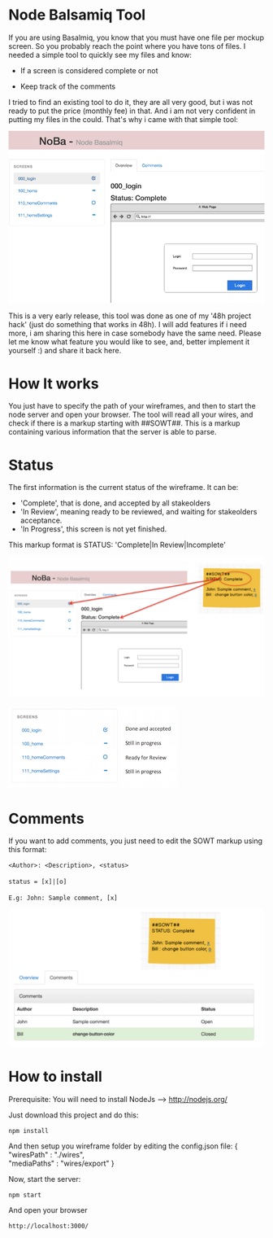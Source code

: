 Node Balsamiq Tool
================

If you are using Basalmiq, you know that you must have one file per mockup screen. 
So you probably reach the point where you have tons of files. I needed a simple tool to quickly see my files and know:

- If a screen is considered complete or not

- Keep track of the comments

I tried to find an existing tool to do it, they are all very good, but i was not ready to put the price (monthly fee) in that.
And i am not very confident in putting my files in the could.
That's why i came with that simple tool:

![overview](doc/screenshot.png "Node Basalmiq Tool")

This is a very early release, this tool was done as one of my '48h project hack' (just do something that works in 48h).
I will add features if i need more, i am sharing this here in case somebody have the same need. Please let me know what feature you would like to see, and,  better implement it yourself :) and share it back here.

# How It works

You just have to specify the path of your wireframes, and then to start the node server and open your browser.
The tool will read all your wires, and check if there is a markup starting with ##SOWT##. This is a markup containing various information that the server is able to parse.

# Status

The first information is the current status of the wireframe. It can be:
- 'Complete', that is done, and accepted by all stakeolders
- 'In Review', meaning ready to be reviewed, and waiting for stakeolders acceptance.
- 'In Progress', this screen is not yet finished.

This markup format is STATUS: 'Complete|In Review|Incomplete'

![overview](doc/markup.png "Status Information")


![Status](doc/markup2.png "Status")

# Comments

If you want to add comments, you just need to edit the SOWT markup using this format:

    <Author>: <Description>, <status>

    status = [x]|[o]

    E.g: John: Sample comment, [x]



![Comments](doc/comment.png "Comments")

# How to install

Prerequisite: You will need to install NodeJs --> http://nodejs.org/

Just download this project and do this:

    npm install

And then setup you wireframe folder by editing the config.json file:
    {
    	"wiresPath" : "./wires",	
    	"mediaPaths" : "wires/export"
    }

Now, start the server:

	npm start 

And open your browser

    http://localhost:3000/
